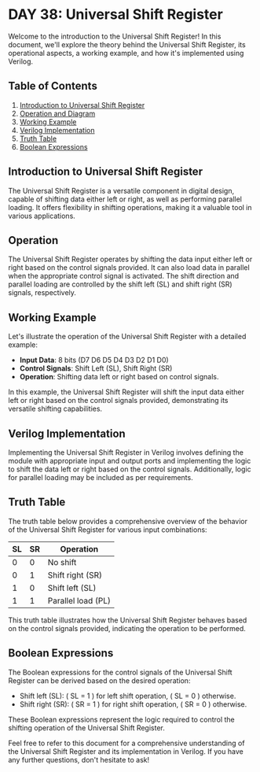 # DAY 38: Universal Shift Register

Welcome to the introduction to the Universal Shift Register! In this document, we'll explore the theory behind the Universal Shift Register, its operational aspects, a working example, and how it's implemented using Verilog.

## Table of Contents
1. [Introduction to Universal Shift Register](#introduction-to-universal-shift-register)
2. [Operation and Diagram](#operation-and-diagram)
3. [Working Example](#working-example)
4. [Verilog Implementation](#verilog-implementation)
5. [Truth Table](#truth-table)
6. [Boolean Expressions](#boolean-expressions)

## Introduction to Universal Shift Register
The Universal Shift Register is a versatile component in digital design, capable of shifting data either left or right, as well as performing parallel loading. It offers flexibility in shifting operations, making it a valuable tool in various applications.

## Operation 
The Universal Shift Register operates by shifting the data input either left or right based on the control signals provided. It can also load data in parallel when the appropriate control signal is activated. The shift direction and parallel loading are controlled by the shift left (SL) and shift right (SR) signals, respectively.

## Working Example
Let's illustrate the operation of the Universal Shift Register with a detailed example:

- **Input Data**: 8 bits (D7 D6 D5 D4 D3 D2 D1 D0)
- **Control Signals**: Shift Left (SL), Shift Right (SR)
- **Operation**: Shifting data left or right based on control signals.

In this example, the Universal Shift Register will shift the input data either left or right based on the control signals provided, demonstrating its versatile shifting capabilities.

## Verilog Implementation
Implementing the Universal Shift Register in Verilog involves defining the module with appropriate input and output ports and implementing the logic to shift the data left or right based on the control signals. Additionally, logic for parallel loading may be included as per requirements.

## Truth Table
The truth table below provides a comprehensive overview of the behavior of the Universal Shift Register for various input combinations:

| SL | SR | Operation          |
|----|----|--------------------|
| 0  | 0  | No shift           |
| 0  | 1  | Shift right (SR)   |
| 1  | 0  | Shift left (SL)    |
| 1  | 1  | Parallel load (PL) |

This truth table illustrates how the Universal Shift Register behaves based on the control signals provided, indicating the operation to be performed.

## Boolean Expressions
The Boolean expressions for the control signals of the Universal Shift Register can be derived based on the desired operation:

- Shift left (SL): \( SL = 1 \) for left shift operation, \( SL = 0 \) otherwise.
- Shift right (SR): \( SR = 1 \) for right shift operation, \( SR = 0 \) otherwise.

These Boolean expressions represent the logic required to control the shifting operation of the Universal Shift Register.

Feel free to refer to this document for a comprehensive understanding of the Universal Shift Register and its implementation in Verilog. If you have any further questions, don't hesitate to ask!